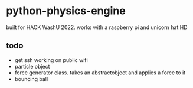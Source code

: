 # python-physics-engine
 built for HACK WashU 2022. works with a raspberry pi and unicorn hat HD


 ## todo
 - get ssh working on public wifi
 - particle object
 - force generator class. takes an abstractobject and applies a force to it
 - bouncing ball
